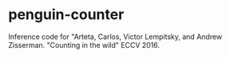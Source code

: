 # penguin-counter
Inference code for "Arteta, Carlos, Victor Lempitsky, and Andrew Zisserman. "Counting in the wild" ECCV 2016.
